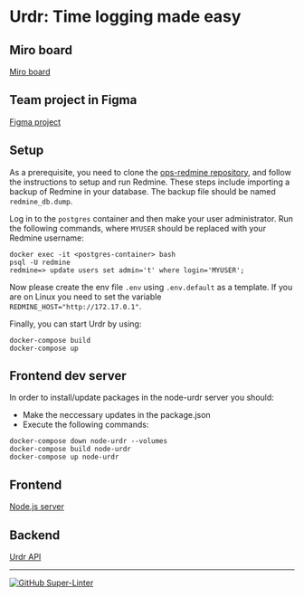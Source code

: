 # Urdr: Time logging made easy

## Miro board

[Miro board](https://miro.com/app/board/uXjVOVRByuw=/)

## Team project in Figma

[Figma project](https://www.figma.com/file/Bf2OgUIIqRBMUREMuVcxs9/draft?node-id=0%3A1)

## Setup

As a prerequisite, you need to clone the
[ops-redmine repository](https://github.com/NBISweden/ops-redmine), and
follow the instructions to setup and run Redmine. These steps include
importing a backup of Redmine in your database. The backup file should
be named `redmine_db.dump`.

Log in to the `postgres` container and then make your user
administrator. Run the following commands, where `MYUSER` should be
replaced with your Redmine username:

```command
docker exec -it <postgres-container> bash
psql -U redmine
redmine=> update users set admin='t' where login='MYUSER';
```

Now please create the env file `.env` using `.env.default` as
a template. If you are on Linux you need to set the variable
`REDMINE_HOST="http://172.17.0.1"`.

Finally, you can start Urdr by using:

```command
docker-compose build
docker-compose up
```

## Frontend dev server

In order to install/update packages in the node-urdr server you should:

- Make the neccessary updates in the package.json
- Execute the following commands:

```command
docker-compose down node-urdr --volumes
docker-compose build node-urdr
docker-compose up node-urdr
```

## Frontend

[Node.js server](http://localhost:4242)

## Backend

[Urdr API](http://localhost:8080/issues)

---

[![GitHub Super-Linter](https://github.com/NBISweden/urdr/workflows/Lint%20Code%20Base/badge.svg)](https://github.com/marketplace/actions/super-linter)
